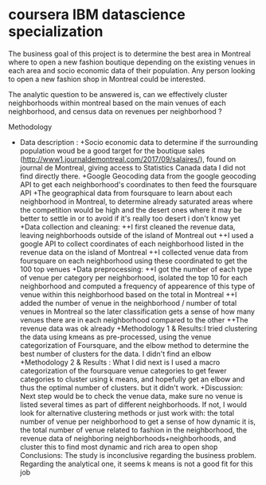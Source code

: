 # coursera IBM datascience specialization


The business goal of this project is to determine the best area in Montreal where to open a new fashion boutique depending on the existing venues in each area and socio economic data of their population. Any person looking to open a new fashion shop in Montreal could be interested.

The analytic question to be answered is, can we effectively cluster neighborhoods within montreal based on the main venues of each neighborhood, and census data on revenues per neighborhood ?

Methodology
  * Data description :
    +Socio economic data to determine if the surrounding population woud be a good target for the boutique sales (http://www1.journaldemontreal.com/2017/09/salaires/), found on journal de Montreal, giving access to Statistics Canada data I did not find directly there.
    +Google Geocoding data from the google geocoding API to get each neighborhood's coordinates to then feed the foursquare API
    +The geographical data from foursquare to learn about each neighborhood in Montreal, to determine already saturated areas where the competition would be high and the desert ones where it may be better to settle in or to avoid if it's really too desert i don't know yet
+Data collection and cleaning:
++I first cleaned the revenue data, leaving neighborhoods outside of the island of Montreal out
++I used a google API to collect coordinates of each neighborhood listed in the revenue data on the island of Montreal
++I collected venue data from foursquare on each neighborhood using these coordinated to get the 100 top venues
+Data preprocessing:
++I got the number of each type of venue per category per neighborhood, isolated the top 10 for each neighborhood and computed a frequency of appearence of this type of venue within this neighborhood based on the total in Montreal
++I added the number of venue in the neighborhood / number of total venues in Montreal so the later classification gets a sense of how many venues there are in each neighborhood compared to the other
++The revenue data was ok already
+Methodology 1 & Results:I tried clustering the data using kmeans as pre-processed, using the venue categorization of Foursquare, and the elbow method to determine the best number of clusters for the data. I didn't find an elbow
+Methodology 2 & Results : What I did next is I used a macro categorization of the foursquare venue categories to get fewer categories to cluster using k means, and hopefully get an elbow and thus the optimal number of clusters. but it didn't work.
+Discussion: Next step would be to check the venue data, make sure no venue is listed several times as part of different neighborhoods. If not, I would look for alternative clustering methods or just work with: the total number of venue per neighborhood to get a sense of how dynamic it is, the total number of venue related to fashion in the neighborhood, the revenue data of neighboring neighborhoods+neighborhoods, and cluster this to find most dynamic and rich area to open shop
Conclusions: The study is inconclusive regarding the business problem. Regarding the analytical one, it seems k means is not a good fit for this job
